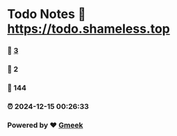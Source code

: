 # Todo Notes :link: https://todo.shameless.top 
### :page_facing_up: [3](https://todo.shameless.top/tag.html) 
### :speech_balloon: 2 
### :hibiscus: 144 
### :alarm_clock: 2024-12-15 00:26:33 
### Powered by :heart: [Gmeek](https://github.com/Meekdai/Gmeek)
